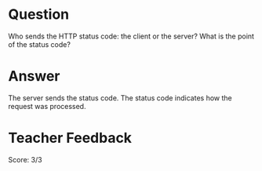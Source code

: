 # Question

Who sends the HTTP status code: the client or the server? What is the point of the status code?

# Answer
The server sends the status code. The status code indicates how the request was processed.

# Teacher Feedback
Score: 3/3